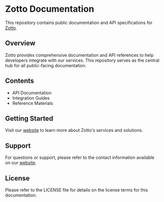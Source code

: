 # Zotto Documentation

This repository contains public documentation and API specifications for [Zotto](https://zotto.io/).

## Overview

Zotto provides comprehensive documentation and API references to help developers integrate with our services. This repository serves as the central hub for all public-facing documentation.

## Contents

- API Documentation
- Integration Guides
- Reference Materials

## Getting Started

Visit our [website](https://zotto.io/) to learn more about Zotto's services and solutions.

## Support

For questions or support, please refer to the contact information available on our [website](https://zotto.io/).

## License

Please refer to the LICENSE file for details on the license terms for this documentation.
